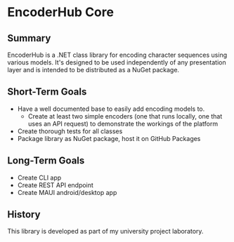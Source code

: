 # EncoderHub Core

## Summary
EncoderHub is a .NET class library for encoding character sequences using various models. It's designed to be used independently of any presentation layer and is intended to be distributed as a NuGet package.

## Short-Term Goals
 - Have a well documented base to easily add encoding models to.
    - Create at least two simple encoders (one that runs locally, one that uses an API request) to demonstrate the workings of the platform
 - Create thorough tests for all classes
 - Package library as NuGet package, host it on GitHub Packages

## Long-Term Goals
 - Create CLI app
 - Create REST API endpoint
 - Create MAUI android/desktop app

## History
This library is developed as part of my university project laboratory.
